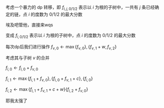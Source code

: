
考虑一个暴力的 dp 转移，即 $f_{i,j,0/1/2}$ 表示以 $i$ 为根的子树中，一共有 $j$ 条已经确定的链，点 $i$ 的度数为 $0/1/2$ 的最大分数

埃及吧管他，直接来wqs

变成 $f_{i,0/1/2}$ 表示以 $i$ 为根的子树中，点 $i$ 的度数为 $0/1/2$ 的最大分数

每次dp后我们进行操作 $f_{v,0}\leftarrow \max\{ f_{v,0}\},\{ f_{v,1}+w,f_{v,2} \}$

考虑其与子树 $v$ 的合并

$f_{i,0}\leftarrow f_{i,0}+f_{v,0}$ 

$f_{i,1}\leftarrow \max\{ f_{i,1}+f_{v,0} \},\{f_{i,0}+f_{v,1}+c  \},\{ f_{i,0} \}$ 

$f_{i,2}\leftarrow \max\{ f_{i,1}+f_{v,1}+c+w \}\{ f_{i,2}+f_{v,0} \}$ 


耶我太强了